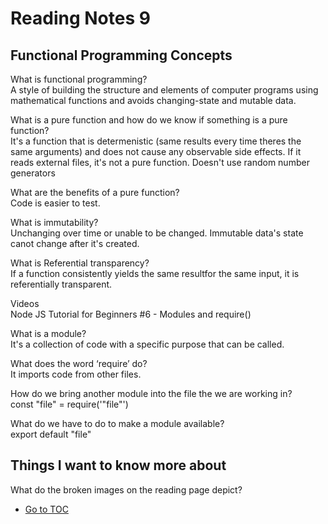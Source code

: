 # Reading Notes 9  

## Functional Programming Concepts  

What is functional programming?  
A style of building the structure and elements of computer programs using mathematical functions and avoids changing-state and mutable data.  

What is a pure function and how do we know if something is a pure function?  
It's a function that is determenistic (same results every time theres the same arguments) and does not cause any observable side effects. If it reads external files, it's not a pure function.  Doesn't use random number generators

What are the benefits of a pure function?  
Code is easier to test.  

What is immutability?  
Unchanging over time or unable to be changed. Immutable data's state canot change after it's created.  

What is Referential transparency?  
If a function consistently yields the same resultfor the same input, it is referentially transparent.  

Videos  
Node JS Tutorial for Beginners #6 - Modules and require()  

What is a module?  
It's a collection of code with a specific purpose that can be called.  

What does the word ‘require’ do?  
It imports code from other files.  

How do we bring another module into the file the we are working in?  
const "file" = require('"file"')  

What do we have to do to make a module available?  
export default "file"  

## Things I want to know more about

What do the broken images on the reading page depict?  

- [Go to TOC](README.md)
